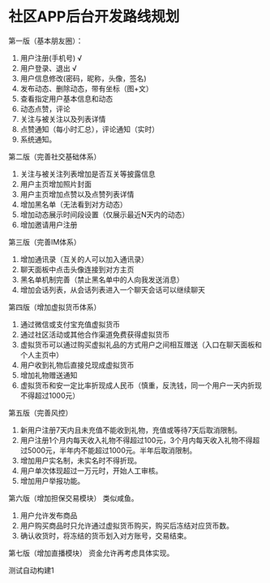 # 社区APP后台开发路线规划
第一版（基本朋友圈）：
1. 用户注册(手机号)    √
2. 用户登录、退出      √
3. 用户信息修改(密码，昵称，头像，签名)
4. 发布动态、删除动态，带有坐标（图+文）
5. 查看指定用户基本信息和动态
6. 动态点赞，评论
7. 关注与被关注以及列表详情
8. 点赞通知（每小时汇总），评论通知（实时）
9. 系统通知。

第二版（完善社交基础体系）
1. 关注与被关注列表增加是否互关等披露信息
2. 用户主页增加照片封面
3. 用户主页增加点赞以及点赞列表详情  
4. 增加黑名单（无法看到对方动态）
5. 增加动态展示时间段设置（仅展示最近N天内的动态）
6. 增加邀请用户注册

第三版（完善IM体系）
1. 增加通讯录（互关的人可以加入通讯录）
2. 聊天面板中点击头像连接到对方主页
3. 黑名单机制完善（禁止黑名单中的人向我发送消息）
4. 增加会话列表，从会话列表进入一个聊天会话可以继续聊天

第四版（增加虚拟货币体系）
1. 通过微信或支付宝充值虚拟货币
2. 通过社区活动或其他合作渠道免费获得虚拟货币   
3. 虚拟货币可以通过购买虚拟礼品的方式用户之间相互赠送（入口在聊天面板和个人主页中）
4. 用户收到礼物后直接兑现成虚拟货币
5. 增加礼物赠送通知
6. 虚拟货币和安一定比率折现成人民币（慎重，反洗钱，同一个用户一天内折现不得超过1000元）

第五版（完善风控）
1. 新用户注册7天内且未充值不能收到礼物，充值或等待7天后取消限制。
2. 用户注册1个月内每天收入礼物不得超过100元，3个月内每天收入礼物不得超过5000元，半年内不能超过1000元。半年后取消限制。
3. 增加用户实名制，未实名时不得折现。
4. 用户单次体现超过一万元时，开始人工审核。
5. 增加用户举报功能。

第六版（增加担保交易模块）
类似咸鱼。
1. 用户允许发布商品
2. 用户购买商品时只允许通过虚拟货币购买，购买后冻结对应货币数。
3. 确认收货时，将冻结的货币划入对方账号，交易结束。

第七版（增加直播模块）
资金允许再考虑具体实现。

测试自动构建1